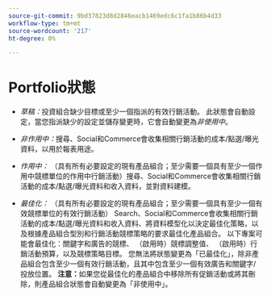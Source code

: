 ```yaml
---
source-git-commit: 9bd37823d8d2846eacb1469edc6c1fa1b86b4d33
workflow-type: tm+mt
source-wordcount: '217'
ht-degree: 0%

---
```

# Portfolio狀態

<!-- used in multiple procedures -->

* *草稿：*&#x200B;投資組合缺少目標或至少一個指派的有效行銷活動。 此狀態會自動設定，當您指派缺少的設定並儲存變更時，它會自動變更為&#x200B;*非使用中*。

* *非作用中：*&#x200B;搜尋、Social和Commerce會收集相關行銷活動的成本/點選/曝光資料，以用於報表用途。

* *作用中：* （具有所有必要設定的現有產品組合；至少需要一個具有至少一個作用中競標單位的作用中行銷活動）搜尋、Social和Commerce會收集相關行銷活動的成本/點選/曝光資料和收入資料，並對資料建模。

* *最佳化：* （具有所有必要設定的現有產品組合；至少需要一個具有至少一個有效競標單位的有效行銷活動） Search、Social和Commerce會收集相關行銷活動的成本/點選/曝光資料和收入資料、將資料模型化以決定最佳化策略，以及根據產品組合型別和行銷活動競標策略的要求最佳化產品組合。 以下專案可能會最佳化：關鍵字和廣告的競標、 （啟用時）競標調整值、 （啟用時）行銷活動預算，以及競標策略目標。 您無法將狀態變更為「已最佳化」，除非產品組合包含至少一個有效行銷活動，且其中包含至少一個有效廣告和關鍵字/投放位置。 **注意：**&#x200B;如果您從最佳化的產品組合中移除所有促銷活動或將其刪除，則產品組合狀態會自動變更為「非使用中」。

